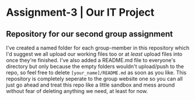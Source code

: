 # Assignment-3 | Our IT Project
## Repository for our second group assignment
I've created a named folder for each group-member in this repository which I'd suggest we all upload our working files too or at <i>least</i> upload files into once they're finished. I've also added a README.md file to everyone's directory but only because the empty folders wouldn't upload/push to the repo, so feel free to delete <code>[your_name]/README.md</code> as soon as you like.
This repository is completely seperate to the group website one so you can all just go ahead and treat this repo like a little sandbox and mess around without fear of deleting anything we need, at least for now.

